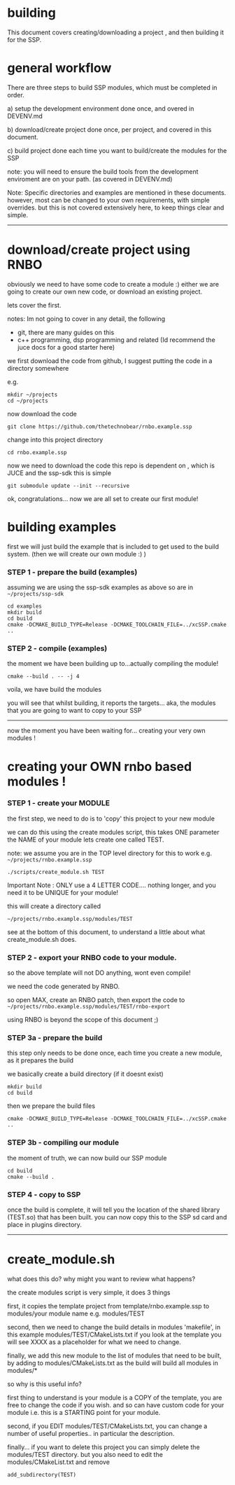 # building 
This document covers creating/downloading a project , and then building it for the SSP.


# general workflow
There are three steps to build SSP modules, which must be completed in order.

a) setup the development environment 
done once, and overed in DEVENV.md

b) download/create project 
done once, per project, and covered in this document.

c) build project
done each time you want to build/create the modules for the SSP


note: you will need to ensure the build tools from the development enviroment are on your path.
(as covered in DEVENV.md)



Note: 
Specific directories and examples are mentioned in these documents.
however, most can be changed to your own requirements, with simple overrides.
but this is not covered extensively here, to keep things clear and simple.


-----

# download/create project using RNBO 

obviously we need to have some code to create a module :)
either we are going to create our own new code, or download an existing project.

lets cover the first.


notes:
Im not going to cover in any detail, the following   
- git, there are many guides on this
- c++ programming, dsp programming and related
(Id recommend the juce docs for a good starter here)



we first download the code from github, I suggest putting the code in a directory somewhere

e.g. 
```
mkdir ~/projects
cd ~/projects
```

now download the code
```
git clone https://github.com/thetechnobear/rnbo.example.ssp
```

change into this project directory
```
cd rnbo.example.ssp
```

now we need to download the code this repo is dependent on , which is JUCE and the ssp-sdk
this is simple
```
git submodule update --init --recursive
```

ok, congratulations... now we are all set to create our first module!



# building examples 


first we will just build the example that is included to get used to the build system.
(then we will create our own module :) )

### STEP 1 - prepare the build (examples)
assuming we are using the ssp-sdk examples as above
so are in `~/projects/ssp-sdk`

```
cd examples
mkdir build 
cd build 
cmake -DCMAKE_BUILD_TYPE=Release -DCMAKE_TOOLCHAIN_FILE=../xcSSP.cmake .. 
```



### STEP 2 - compile (examples) 

the moment we have been building up to...actually compiling the module! 

```
cmake --build . -- -j 4 
```

voila, we have build the modules

you will see that whilst building, it reports the targets... 
aka, the modules that you are going to want to copy to your SSP 





--- 

now the moment you have been waiting for... creating your very own modules ! 


# creating your OWN rnbo based modules ! 


### STEP 1 - create your MODULE
the first step, we need to do is to 'copy' this project to your new module

we can do this using the create modules script, this takes ONE parameter the NAME of your module
lets create one called TEST.



note: we assume you are in the TOP level directory for this to work
e.g. `~/projects/rnbo.example.ssp`

```
./scripts/create_module.sh TEST
```

Important Note : ONLY use a 4 LETTER CODE.... nothing longer, and you need it to be UNIQUE for your module!

this will create a directory called 
```
~/projects/rnbo.example.ssp/modules/TEST
```

see at the bottom of this document, to understand a little about what create_module.sh does.




### STEP 2 - export your RNBO code to your module.

so the above template will not DO anything, wont even compile! 

we need the code generated by RNBO.

so open MAX, create an RNBO patch, then export the code to 
```~/projects/rnbo.example.ssp/modules/TEST/rnbo-export```


using RNBO is beyond the scope of this document ;) 


### STEP 3a - prepare the build
this step only needs to be done once, each time you create a new module, as it prepares the build

we basically create a build directory (if it doesnt exist)
```
mkdir build 
cd build 
```

then we prepare the build files
```
cmake -DCMAKE_BUILD_TYPE=Release -DCMAKE_TOOLCHAIN_FILE=../xcSSP.cmake .. 
```


### STEP 3b - compiling our module
the moment of truth, we can now build our SSP module 
```
cd build 
cmake --build .
```

### STEP 4 - copy to SSP 
once the build is complete, it will tell you the location of the shared library (TEST.so) that has been built.
you can now copy this to the SSP sd card and place in plugins directory.


-----------------------------------------


# create_module.sh

what does this do? why might you want to review what happens?

the create modules script is very simple, it does 3 things

first, 
it copies the template project from template/rnbo.example.ssp to modules/your module name e.g. modules/TEST

second,
then we need to change the build details in modules 'makefile', in this example modules/TEST/CMakeLists.txt 
if you look at the template you will see XXXX as a placeholder for what we need to change.

finally, 
we add this new module to the list of modules that need to be built, by adding to modules/CMakeLists.txt
as the build will build all modules in modules/*


so why is this useful info?


first thing to understand is your module is a COPY of the template, you are free to change the code if you wish.
and so can have custom code for your module i.e. this is a STARTING point for your module.


second, if you EDIT modules/TEST/CMakeLists.txt, you can change a number of useful properties.. in particular the description.

finally... if you want to delete this project you can simply delete the modules/TEST directory.
but you also need to edit the modules/CMakeList.txt and remove
```
add_subdirectory(TEST)
```




